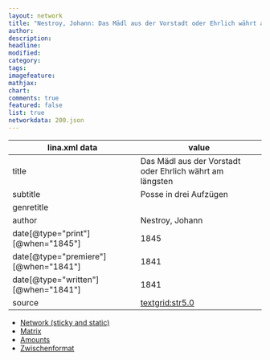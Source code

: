 ```yaml
---
layout: network
title: "Nestroy, Johann: Das Mädl aus der Vorstadt oder Ehrlich währt am längsten (1841)"
author:
description:
headline:
modified:
category:
tags:
imagefeature: 
mathjax: 
chart: 
comments: true
featured: false
list: true
networkdata: 200.json
---
```

lina.xml data  | value
------------- | -------------
title|Das Mädl aus der Vorstadt oder Ehrlich währt am längsten
subtitle|Posse in drei Aufzügen
genretitle|
author|Nestroy, Johann
date[@type="print"][@when="1845"]|1845
date[@type="premiere"][@when="1841"]|1841
date[@type="written"][@when="1841"]|1841
source|[textgrid:str5.0](https://textgridlab.org/1.0/tgcrud-public/rest/textgrid:str5.0/data)



* [Network (sticky and static)](/network200)
* [Matrix](/matrix200)
* [Amounts](/amount200)
* [Zwischenformat](/lina200 )
